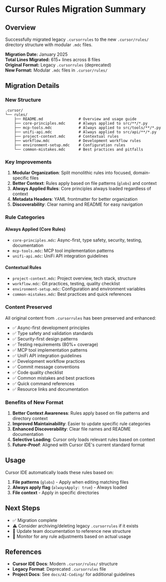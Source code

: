 # Cursor Rules Migration Summary

## Overview

Successfully migrated legacy `.cursorrules` to the new `.cursor/rules/` directory structure with modular `.mdc` files.

**Migration Date:** January 2025  
**Total Lines Migrated:** 615+ lines across 8 files  
**Original Format:** Legacy `.cursorrules` (deprecated)  
**New Format:** Modular `.mdc` files in `.cursor/rules/`

## Migration Details

### New Structure

```
.cursor/
└── rules/
    ├── README.md                # Overview and usage guide
    ├── core-principles.mdc      # Always applied to src/**/*.py
    ├── mcp-tools.mdc            # Always applied to src/tools/**/*.py
    ├── unifi-api.mdc            # Always applied to src/api/**/*.py
    ├── project-context.mdc      # Contextual rules
    ├── workflow.mdc             # Development workflow rules
    ├── environment-setup.mdc    # Configuration rules
    └── common-mistakes.mdc      # Best practices and pitfalls
```

### Key Improvements

1. **Modular Organization**: Split monolithic rules into focused, domain-specific files
2. **Better Context**: Rules apply based on file patterns (`globs`) and context
3. **Always Applied Rules**: Core principles always loaded regardless of context
4. **Metadata Headers**: YAML frontmatter for better organization
5. **Discoverability**: Clear naming and README for easy navigation

### Rule Categories

#### Always Applied (Core Rules)
- `core-principles.mdc`: Async-first, type safety, security, testing, documentation
- `mcp-tools.mdc`: MCP tool implementation patterns
- `unifi-api.mdc`: UniFi API integration guidelines

#### Contextual Rules
- `project-context.mdc`: Project overview, tech stack, structure
- `workflow.mdc`: Git practices, testing, quality checklist
- `environment-setup.mdc`: Configuration and environment variables
- `common-mistakes.mdc`: Best practices and quick references

### Content Preserved

All original content from `.cursorrules` has been preserved and enhanced:
- ✅ Async-first development principles
- ✅ Type safety and validation standards
- ✅ Security-first design patterns
- ✅ Testing requirements (80%+ coverage)
- ✅ MCP tool implementation patterns
- ✅ UniFi API integration guidelines
- ✅ Development workflow practices
- ✅ Commit message conventions
- ✅ Code quality checklist
- ✅ Common mistakes and best practices
- ✅ Quick command references
- ✅ Resource links and documentation

### Benefits of New Format

1. **Better Context Awareness**: Rules apply based on file patterns and directory context
2. **Improved Maintainability**: Easier to update specific rule categories
3. **Enhanced Discoverability**: Clear file names and README documentation
4. **Selective Loading**: Cursor only loads relevant rules based on context
5. **Future-Proof**: Aligned with Cursor IDE's current standard format

## Usage

Cursor IDE automatically loads these rules based on:
1. **File patterns** (`globs`) - Apply when editing matching files
2. **Always apply flag** (`alwaysApply: true`) - Always loaded
3. **File context** - Apply in specific directories

## Next Steps

- ✅ Migration complete
- ⚠️ Consider archiving/deleting legacy `.cursorrules` if it exists
- 📝 Update team documentation to reference new structure
- 🔄 Monitor for any rule adjustments based on actual usage

## References

- **Cursor IDE Docs**: Modern `.cursor/rules/` structure
- **Legacy Format**: Deprecated `.cursorrules` file
- **Project Docs**: See `docs/AI-Coding/` for additional guidelines

